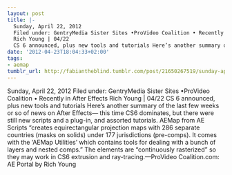 ```yaml
---
layout: post
title: |-
  Sunday, April 22, 2012
  Filed under: GentryMedia Sister Sites •ProVideo Coalition • Recently in After Effects
  Rich Young | 04/22
  CS 6 announced, plus new tools and tutorials Here’s another summary of the last few weeks or so of news on After Effects— this time CS6 dominates, but there were still new scripts and a plug-in, and assorted tutorials. AEMap from AE Scripts “creates equirectangular projection maps with 286 separate countries (masks on solids) under 177 jurisdictions (pre-comps). It comes with the ‘AEMap Utilities’ which contains tools for dealing with a bunch of layers and nested comps.” The elements are “continuously rasterized” so they may work in CS6 extrusion and ray-tracing.
date: '2012-04-23T18:04:33+02:00'
tags:
- aemap
tumblr_url: http://fabiantheblind.tumblr.com/post/21650267519/sunday-april-22-2012-filed-under-gentrymedia
---
```

Sunday, April 22, 2012
Filed under: GentryMedia Sister Sites •ProVideo Coalition • Recently in After Effects
Rich Young | 04/22
CS 6 announced, plus new tools and tutorials Here’s another summary of the last few weeks or so of news on After Effects— this time CS6 dominates, but there were still new scripts and a plug-in, and assorted tutorials. AEMap from AE Scripts “creates equirectangular projection maps with 286 separate countries (masks on solids) under 177 jurisdictions (pre-comps). It comes with the ‘AEMap Utilities’ which contains tools for dealing with a bunch of layers and nested comps.” The elements are “continuously rasterized” so they may work in CS6 extrusion and ray-tracing.—ProVideo Coalition.com: AE Portal by Rich Young
